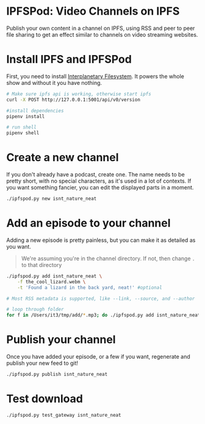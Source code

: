 # IPFSPod: Video Channels on IPFS
Publish your own content in a channel on IPFS,
using RSS and peer to peer file sharing to get an effect similar to channels
on video streaming websites.

# Install IPFS and IPFSPod
First, you need to install [Interplanetary Filesystem](ipfs.io). It powers the
whole show and without it you have nothing.

```sh
# Make sure ipfs api is working, otherwise start ipfs
curl -X POST http://127.0.0.1:5001/api/v0/version

#install dependencies
pipenv install

# run shell
pipenv shell
```

# Create a new channel
If you don't already have a podcast, create one.
The name needs to be pretty short, with no special characters, as it's used in
a lot of contexts. If you want something fancier, you can edit the displayed
parts in a moment.

```sh
./ipfspod.py new isnt_nature_neat
```

# Add an episode to your channel
Adding a new episode is pretty painless, but you can make it as detailed as you
want.

> We're assuming you're in the channel directory. If not, then change `.`
> to that directory

```sh
./ipfspod.py add isnt_nature_neat \
    -f the_cool_lizard.webm \
    -t 'Found a lizard in the back yard, neat!' #optional

# Most RSS metadata is supported, like --link, --source, and --author

# loop through folder
for f in /Users/it3/tmp/add/*.mp3; do ./ipfspod.py add isnt_nature_neat -f $f; done
```

# Publish your channel

Once you have added your episode, or a few if you want, regenerate and publish
your new feed to git!

```sh
./ipfspod.py publish isnt_nature_neat
```
<!---
Once you have added your episode, or a few if you want, regenerate and publish
your new feed with the cloudflare API token!

```sh
CF_API_KEY=token ./ipfspod.py publish isnt_nature_neat

# You can also use -n to check the results before actually publishing
```
--->

# Test download
```
./ipfspod.py test_gateway isnt_nature_neat
```